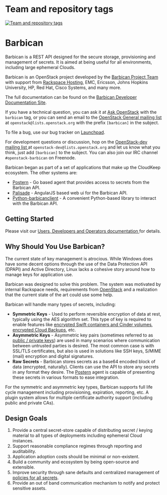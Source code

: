 Team and repository tags
========================

[![Team and repository tags](http://governance.openstack.org/badges/barbican.svg)](http://governance.openstack.org/reference/tags/index.html)

<!-- Change things from this point on -->

# Barbican

Barbican is a REST API designed for the secure storage, provisioning and
management of secrets. It is aimed at being useful for all environments,
including large ephemeral Clouds.

Barbican is an OpenStack project developed by the [Barbican Project Team
](https://wiki.openstack.org/wiki/Barbican) with support from
[Rackspace Hosting](http://www.rackspace.com/), EMC, Ericsson,
Johns Hopkins University, HP, Red Hat, Cisco Systems, and many more.

The full documentation can be found on the [Barbican Developer Documentation
Site](http://docs.openstack.org/developer/barbican/).

If you have a technical question, you can ask it at [Ask OpenStack](
https://ask.openstack.org/en/questions/) with the `barbican` tag, or you can
send an email to the [OpenStack General mailing list](
http://lists.openstack.org/pipermail/openstack/) at
`openstack@lists.openstack.org` with the prefix `[barbican]` in the
subject.

To file a bug, use our bug tracker on [Launchpad](
https://bugs.launchpad.net/barbican/).

For development questions or discussion, hop on the [OpenStack-dev mailing list
](http://lists.openstack.org/pipermail/openstack-dev/)
at `openstack-dev@lists.openstack.org` and let us know what you think, just add
`[barbican]` to the subject. You can also join our IRC channel
`#openstack-barbican` on Freenode.

Barbican began as part of a set of applications that make up the CloudKeep
ecosystem.  The other systems are:

* [Postern](https://github.com/cloudkeep/postern) - Go based agent that
  provides access to secrets from the Barbican API.
* [Palisade](https://github.com/cloudkeep/palisade) - AngularJS based web ui
  for the Barbican API.
* [Python-barbicanclient](https://github.com/openstack/python-barbicanclient) -
  A convenient Python-based library to interact with the Barbican API.

## Getting Started

Please visit our [Users, Developers and Operators documentation
](https://docs.openstack.org/developer/barbican/) for details.

## Why Should You Use Barbican?

The current state of key management is atrocious. While Windows does have some
decent options through the use of the Data Protection API (DPAPI) and Active
Directory, Linux lacks a cohesive story around how to manage keys for
application use.

Barbican was designed to solve this problem. The system was motivated by
internal Rackspace needs, requirements from
[OpenStack](http://www.openstack.org/) and a realization that the current state
of the art could use some help.

Barbican will handle many types of secrets, including:

* **Symmetric Keys** - Used to perform reversible encryption of data at rest,
  typically using the AES algorithm set. This type of key is required to enable
  features like [encrypted Swift containers and Cinder
  volumes](http://www.openstack.org/software/openstack-storage/), [encrypted
  Cloud Backups](http://www.rackspace.com/cloud/backup/), etc.
* **Asymmetric Keys** - Asymmetric key pairs (sometimes referred to as [public
  / private keys](http://en.wikipedia.org/wiki/Public-key_cryptography)) are
  used in many scenarios where communication between untrusted parties is
  desired. The most common case is with SSL/TLS certificates, but also is used
  in solutions like SSH keys, S/MIME (mail) encryption and digital signatures.
* **Raw Secrets** - Barbican stores secrets as a base64 encoded block of data
  (encrypted, naturally). Clients can use the API to store any secrets in any
  format they desire. The [Postern](https://github.com/cloudkeep/postern) agent
  is capable of presenting these secrets in various formats to ease
  integration.

For the symmetric and asymmetric key types, Barbican supports full life cycle
management including provisioning, expiration, reporting, etc. A plugin system
allows for multiple certificate authority support (including public and private
CAs).

## Design Goals

1. Provide a central secret-store capable of distributing secret / keying
   material to all types of deployments including ephemeral Cloud instances.
2. Support reasonable compliance regimes through reporting and auditability.
3. Application adoption costs should be minimal or non-existent.
4. Build a community and ecosystem by being open-source and extensible.
5. Improve security through sane defaults and centralized management of
   [policies for all
   secrets](https://github.com/cloudkeep/barbican/wiki/Policies).
6. Provide an out of band communication mechanism to notify and protect sensitive
   assets.
